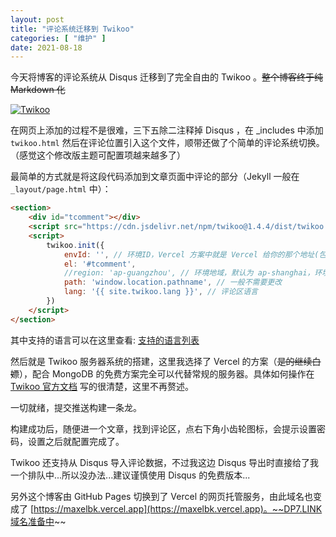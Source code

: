 ```yaml
---
layout: post
title: "评论系统迁移到 Twikoo"
categories: [ "维护" ]
date: 2021-08-18
---
```


今天将博客的评论系统从 Disqus 迁移到了完全自由的 Twikoo 。~~整个博客终于纯 Markdown 化~~

[![Twikoo](https://raw.githubusercontent.com/imaegoo/twikoo/dev/docs/static/logo.png)](https://twikoo.js.org/)

在网页上添加的过程不是很难，三下五除二注释掉 Disqus ，在 _includes 中添加 `twikoo.html` 然后在评论位置引入这个文件，顺带还做了个简单的评论系统切换。（感觉这个修改版主题可配置项越来越多了）

最简单的方式就是将这段代码添加到文章页面中评论的部分<!--MORE-->（Jekyll 一般在 `_layout/page.html` 中）：

```html
<section>
    <div id="tcomment"></div>
    <script src="https://cdn.jsdelivr.net/npm/twikoo@1.4.4/dist/twikoo.all.min.js"></script>
    <script>
        twikoo.init({
            envId: '', // 环境ID，Vercel 方案中就是 Vercel 给你的那个地址(包括开头的https)
            el: '#tcomment',
            //region: 'ap-guangzhou', // 环境地域，默认为 ap-shanghai，环境地域不是上海需传此参数
            path: 'window.location.pathname', // 一般不需要更改
            lang: '{{ site.twikoo.lang }}', // 评论区语言
        })
    </script>
</section>
```

其中支持的语言可以在这里查看: [支持的语言列表](https://github.com/imaegoo/twikoo/blob/dev/src/js/utils/i18n/index.js)

然后就是 Twikoo 服务器系统的搭建，这里我选择了 Vercel 的方案（~~是的继续白嫖~~），配合 MongoDB 的免费方案完全可以代替常规的服务器。具体如何操作在 [Twikoo 官方文档](https://twikoo.js.org/quick-start.html#vercel-%E9%83%A8%E7%BD%B2) 写的很清楚，这里不再赘述。

一切就绪，提交推送构建一条龙。

构建成功后，随便进一个文章，找到评论区，点右下角小齿轮图标，会提示设置密码，设置之后就配置完成了。

Twikoo 还支持从 Disqus 导入评论数据，不过我这边 Disqus 导出时直接给了我一个排队中...所以没办法...建议谨慎使用 Disqus 的免费版本...

另外这个博客由 GitHub Pages 切换到了 Vercel 的网页托管服务，由此域名也变成了 [https://maxelbk.vercel.app](https://maxelbk.vercel.app)。~~DP7.LINK域名准备中~~
